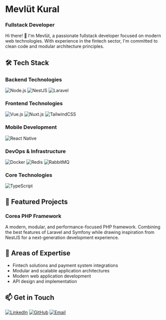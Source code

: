 # Mevlüt Kural
### Fullstack Developer

Hi there! 👋 I'm Mevlüt, a passionate fullstack developer focused on modern web technologies. With experience in the fintech sector, I'm committed to clean code and modular architecture principles.

## 🛠️ Tech Stack

### Backend Technologies
![Node.js](https://img.shields.io/badge/-Node.js-339933?style=flat-square&logo=Node.js&logoColor=white)
![NestJS](https://img.shields.io/badge/-NestJS-E0234E?style=flat-square&logo=nestjs&logoColor=white)
![Laravel](https://img.shields.io/badge/-Laravel-FF2D20?style=flat-square&logo=laravel&logoColor=white)

### Frontend Technologies
![Vue.js](https://img.shields.io/badge/-Vue.js-4FC08D?style=flat-square&logo=vue.js&logoColor=white)
![Nuxt.js](https://img.shields.io/badge/-Nuxt.js-00DC82?style=flat-square&logo=nuxt.js&logoColor=white)
![TailwindCSS](https://img.shields.io/badge/-TailwindCSS-38B2AC?style=flat-square&logo=tailwind-css&logoColor=white)

### Mobile Development
![React Native](https://img.shields.io/badge/-React_Native-61DAFB?style=flat-square&logo=react&logoColor=black)

### DevOps & Infrastructure
![Docker](https://img.shields.io/badge/-Docker-2496ED?style=flat-square&logo=docker&logoColor=white)
![Redis](https://img.shields.io/badge/-Redis-DC382D?style=flat-square&logo=redis&logoColor=white)
![RabbitMQ](https://img.shields.io/badge/-RabbitMQ-FF6600?style=flat-square&logo=rabbitmq&logoColor=white)

### Core Technologies
![TypeScript](https://img.shields.io/badge/-TypeScript-3178C6?style=flat-square&logo=typescript&logoColor=white)

## 🌟 Featured Projects

### Corea PHP Framework
A modern, modular, and performance-focused PHP framework. Combining the best features of Laravel and Symfony while drawing inspiration from NestJS for a next-generation development experience.

## 💼 Areas of Expertise
- Fintech solutions and payment system integrations
- Modular and scalable application architectures
- Modern web application development
- API design and implementation

## 📫 Get in Touch
[![LinkedIn](https://img.shields.io/badge/-LinkedIn-0077B5?style=flat-square&logo=linkedin&logoColor=white)](https://www.linkedin.com/in/mevl%C3%BCt-kural-a13372277)
[![GitHub](https://img.shields.io/badge/-GitHub-181717?style=flat-square&logo=github&logoColor=white)](https://github.com/mevlutkural)
[![Email](https://img.shields.io/badge/-Email-D14836?style=flat-square&logo=gmail&logoColor=white)](mailto:mevlutkural4270@gmail.com) 

